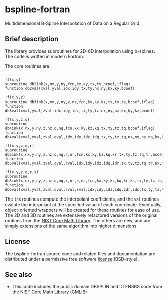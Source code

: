 bspline-fortran
============

Multidimensional B-Spline Interpolation of Data on a Regular Grid

Brief description
---------------

The library provides subroutines for 2D-6D interpolation using b-splines. The code is written in modern Fortran.

The core routines are:

```Fortran

!f(x,y)
subroutine db2ink(x,nx,y,ny,fcn,kx,ky,tx,ty,bcoef,iflag)
function db2val(xval,yval,idx,idy,tx,ty,nx,ny,kx,ky,bcoef)

!f(x,y,z)
subroutine db3ink(x,nx,y,ny,z,nz,fcn,kx,ky,kz,tx,ty,tz,bcoef,iflag)
function db3val(xval,yval,zval,idx,idy,idz,tx,ty,tz,nx,ny,nz,kx,ky,kz,bcoef)

!f(x,y,z,q)
subroutine db4ink(x,nx,y,ny,z,nz,q,nq,fcn,kx,ky,kz,kq,tx,ty,tz,tq,bcoef,iflag)
function db4val(xval,yval,zval,qval,idx,idy,idz,idq,tx,ty,tz,tq,nx,ny,nz,nq,kx,ky,kz,kq,bcoef)

!f(x,y,z,q,r)
subroutine db5ink(x,nx,y,ny,z,nz,q,nq,r,nr,fcn,kx,ky,kz,kq,kr,tx,ty,tz,tq,tr,bcoef,iflag)
function db5val(xval,yval,zval,qval,rval,idx,idy,idz,idq,idr,tx,ty,tz,tq,tr,nx,ny,nz,nq,nr,kx,ky,kz,kq,kr,bcoef)

!f(x,y,z,q,r,s)
subroutine db6ink(x,nx,y,ny,z,nz,q,nq,r,nr,s,ns,fcn,kx,ky,kz,kq,kr,ks,tx,ty,tz,tq,tr,ts,bcoef,iflag)
function db6val(xval,yval,zval,qval,rval,sval,idx,idy,idz,idq,idr,ids,tx,ty,tz,tq,tr,ts,nx,ny,nz,nq,nr,ns,kx,ky,kz,kq,kr,ks,bcoef)
```
The ```ink``` routines compute the interpolant coefficients, and the ```val``` routines evalute the interpolant at the specified value of each coordinate.  Eventually, object-oriented wrappers will be created for these routines for ease of use.  The 2D and 3D routines are extensively refactored versions of the original routines from the [NIST Core Math Library](http://www.nist.gov/itl/math/mcsd-software.cfm).  The others are new, and are simply extensions of the same algorithm into higher dimensions.

License
--------

The bspline-fortran source code and related files and documentation are distributed under a permissive free software [license](https://github.com/jacobwilliams/bspline-fortran/blob/master/LICENSE) (BSD-style).

See also
---------------

* This code includes the public domain DBSPLIN and DTENSBS code from the [NIST Core Math Library](http://www.nist.gov/itl/math/mcsd-software.cfm) (CMLIB)
